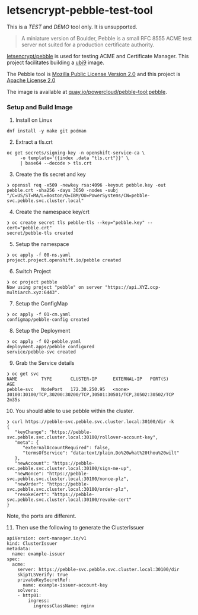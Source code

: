 # letsencrypt-pebble-test-tool

This is a *TEST* and *DEMO* tool only.
It is unsupported.

> A miniature version of Boulder, Pebble is a small RFC 8555 ACME test server not suited for a production certificate authority. 

[letsencrypt/pebble](https://github.com/letsencrypt/pebble/) is used for testing ACME and Certificate Manager. This project facilitates building a [ubi9](https://catalog.redhat.com/software/containers/ubi9/go-toolset/61e5c00b4ec9945c18787690?architecture=amd64&image=6571697c39a638623d7ab4a6) image.

The Pebble tool is [Mozilla Public License Version 2.0](https://github.com/letsencrypt/pebble/blob/main/LICENSE) and this project is [Apache License 2.0](https://github.com/ocp-power-demos/letsencrypt-pebble-test-tool/blob/main/LICENSE)

The image is available at [quay.io/powercloud/pebble-tool:pebble](https://quay.io/repository/powercloud/pebble-tool).

### Setup and Build Image

1. Install on Linux

```
dnf install -y make git podman
```

2. Extract a tls.crt

```
oc get secrets/signing-key -n openshift-service-ca \
     -o template='{{index .data "tls.crt"}}' \
     | base64 --decode > tls.crt
```

3. Create the tls secret and key

```
❯ openssl req -x509 -newkey rsa:4096 -keyout pebble.key -out pebble.crt -sha256 -days 3650 -nodes -subj "/C=US/ST=MA/L=Boston/O=IBM/OU=PowerSystems/CN=pebble-svc.pebble.svc.cluster.local"
```

4. Create the namespace key/crt

```
❯ oc create secret tls pebble-tls --key="pebble.key" --cert="pebble.crt"
secret/pebble-tls created
```

5. Setup the namespace

```
❯ oc apply -f 00-ns.yaml 
project.project.openshift.io/pebble created
```

6. Switch Project

```
❯ oc project pebble
Now using project "pebble" on server "https://api.XYZ.ocp-multiarch.xyz:6443".
```

7. Setup the ConfigMap

```
❯ oc apply -f 01-cm.yaml 
configmap/pebble-config created
```

8. Setup the Deployment

```
❯ oc apply -f 02-pebble.yaml
deployment.apps/pebble configured
service/pebble-svc created
```

9. Grab the Service details

```
❯ oc get svc
NAME         TYPE       CLUSTER-IP      EXTERNAL-IP   PORT(S)                                                           AGE
pebble-svc   NodePort   172.30.250.95   <none>        30100:30100/TCP,30200:30200/TCP,30501:30501/TCP,30502:30502/TCP   2m35s
```

10. You should able to use pebble within the cluster.

```
❯ curl https://pebble-svc.pebble.svc.cluster.local:30100/dir -k   
{
   "keyChange": "https://pebble-svc.pebble.svc.cluster.local:30100/rollover-account-key",
   "meta": {
      "externalAccountRequired": false,
      "termsOfService": "data:text/plain,Do%20what%20thou%20wilt"
   },
   "newAccount": "https://pebble-svc.pebble.svc.cluster.local:30100/sign-me-up",
   "newNonce": "https://pebble-svc.pebble.svc.cluster.local:30100/nonce-plz",
   "newOrder": "https://pebble-svc.pebble.svc.cluster.local:30100/order-plz",
   "revokeCert": "https://pebble-svc.pebble.svc.cluster.local:30100/revoke-cert"
}
```

Note, the ports are different.

11. Then use the following to generate the ClusterIssuer

```
apiVersion: cert-manager.io/v1
kind: ClusterIssuer
metadata:
  name: example-issuer
spec:
  acme:
    server: https://pebble-svc.pebble.svc.cluster.local:30100/dir
    skipTLSVerify: true
    privateKeySecretRef:
      name: example-issuer-account-key
    solvers:
    - http01:
        ingress:
          ingressClassName: nginx
```
